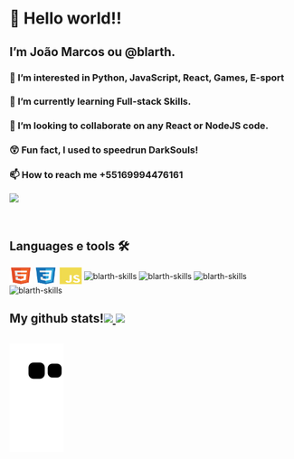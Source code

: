  # 👋 Hello world!! 
 ## I’m João Marcos ou @blarth.
 ### 👀 I’m interested in Python, JavaScript, React, Games, E-sport
 ### 🌱 I’m currently learning Full-stack Skills.
 ### 💞️ I’m looking to collaborate on any React or NodeJS code.
 ### 😲 Fun fact, I used to speedrun DarkSouls!
 ### 📫 How to reach me +55169994476161
 ![](https://komarev.com/ghpvc/?username=blarth)
 
 <div style="display: inline_block" "margin-bottom : 15"><br>
  <h2>Languages e tools 🛠</h2>
  <img align="center" alt="blarth-skills" height="30" width="40" src="https://raw.githubusercontent.com/devicons/devicon/master/icons/html5/html5-original.svg">
  <img align="center" alt="blarth-skills" height="30" width="40" src="https://raw.githubusercontent.com/devicons/devicon/master/icons/css3/css3-original.svg">
  <img align="center" alt="blarth-skills" height="30" width="40" src="https://raw.githubusercontent.com/devicons/devicon/master/icons/javascript/javascript-plain.svg">
  <img align="center" alt="blarth-skills" height="30" width="40" src="https://cdn.jsdelivr.net/gh/devicons/devicon/icons/python/python-original.svg" />
  <img align="center" alt="blarth-skills" height="30" width="40" src="https://cdn.jsdelivr.net/gh/devicons/devicon/icons/nodejs/nodejs-original.svg" />
  <img align="center" alt="blarth-skills" height="30" width="40" src="https://cdn.jsdelivr.net/gh/devicons/devicon/icons/react/react-original.svg" />
  <img align="center" alt="blarth-skills" height="30" width="40" src="https://cdn.jsdelivr.net/gh/devicons/devicon/icons/mongodb/mongodb-original.svg" />
</div>
 

<div style="display: flex" align="center">
  <h2 align="center">My github stats!<h2>
  <a href="https://github.com/Bernardo-Rodrigues">
  <img height="180em" src="https://github-readme-stats.vercel.app/api?username=blarth&show_icons=true&theme=dracula&include_all_commits=true&count_private=true"/>
  <img height="180em" src="https://github-readme-stats.vercel.app/api/top-langs/?username=blarth&hide=Jupyter%20Notebook&layout=compact&langs_count=8&theme=dracula"/>
</div>

 
 ![Snake animation](https://github.com/blarth/blarth/blob/output/github-contribution-grid-snake.svg)
